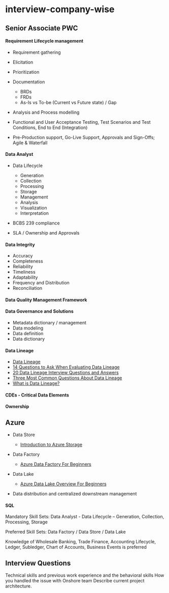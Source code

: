 # interview-company-wise

## Senior Associate PWC

#### Requirement Lifecycle management
  * Requirement gathering
  * Elicitation
  * Prioritization
  * Documentation
    * BRDs
    * FRDs
    * As-Is vs To-be (Current vs Future state) / Gap

* Analysis and Process modelling
* Functional and User Acceptance Testing, Test Scenarios and Test Conditions, End to End (Integration)
* Pre-Production support, Go-Live Support, Approvals and Sign-Offs; Agile & Waterfall

#### Data Analyst
  * Data Lifecycle
    * Generation
    * Collection
    * Processing
    * Storage
    * Management
    * Analysis
    * Visualization
    * Interpretation

* BCBS 239 compliance
* SLA / Ownership and Approvals

#### Data Integrity 
  * Accuracy
  * Completeness
  * Reliability
  * Timeliness
  * Adaptability
  * Frequency and Distribution
  * Reconciliation

#### Data Quality Management Framework

#### Data Governance and Solutions
  * Metadata dictionary / management
  * Data modeling
  * Data definition
  * Data dictionary

#### Data Lineage 

* [Data Lineage](https://www.imperva.com/learn/data-security/data-lineage/#:~:text=Data%20lineage%20is%20the%20process,Data%20lineage%20process)
* [14 Questions to Ask When Evaluating Data Lineage](https://towardsdatascience.com/14-questions-to-ask-when-evaluating-data-lineage-d7af718b150a)
* [20 Data Lineage Interview Questions and Answers ](https://climbtheladder.com/data-lineage-interview-questions/)
* [Three Most Common Questions About Data Lineage](https://dataqg.com/qgblogs/answers-to-the-three-most-common-questions-about-data-lineage/)
* [What is Data Lineage?](https://www.geeksforgeeks.org/what-is-data-lineage/)

  
#### CDEs - Critical Data Elements
   
#### Ownership

## Azure

* Data Store
  * [Introduction to Azure Storage](https://learn.microsoft.com/en-us/azure/storage/common/storage-introduction)

* Data Factory
  * [Azure Data Factory For Beginners](https://k21academy.com/microsoft-azure/data-engineer/azure-data-factory/)
    
* Data Lake
  * [Azure Data Lake Overview For Beginners ](https://k21academy.com/microsoft-azure/data-engineer/azure-data-lake/)

* Data distribution and centralized downstream management

#### SQL 
Mandatory Skill Sets: Data Analyst - Data Lifecycle – Generation, Collection, Processing, Storage

Preferred Skill Sets: Data Factory / Data Store / Data Lake



Knowledge of Wholesale Banking, Trade Finance, Accounting Lifecycle, Ledger,
Subledger, Chart of Accounts, Business Events is preferred


## Interview Questions

Technical skills and previous work experience and the behavioral skills
How you handled the issue with Onshore team 
Describe current project architecture.
